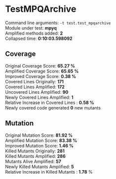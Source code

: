 



# TestMPQArchive
  
Command line arguments: `-t test.test_mpqarchive`  
Module under test: **mpyq**  
Amplified methods added: **2**  
Collapsed time: **0:10:03.598092**
## Coverage
  
Original Coverage Score: **65.27 %**  
Amplified Coverage Score: **65.65 %**  
Improved Coverage Score: **0.38 %**  
Covered Lines Originally: **171**  
Covered Lines Amplified: **172**  
Uncovered Lines Amplified: **90**  
Newly Covered Lines Amplified: **1**  
Relative Increase in Covered Lines : **0.58 %**  
Newly covered code generated **0** new mutants
## Mutation
  
Original Mutation Score: **81.92 %**  
Amplified Mutation Score: **83.38 %**  
Improved Mutation Score: **1.46 %**  
Killed Mutants Originally: **281**  
Killed Mutants Amplified: **286**  
Mutants Alive Amplified: **57**  
Newly Killed Mutants Amplified: **5**  
Relative Increase in Killed Mutants : **1.78** %
